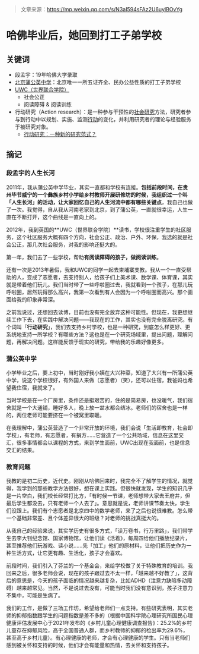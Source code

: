 > 文章来源：https://mp.weixin.qq.com/s/N3aI594sFAz2U6uylBOvYg

# 哈佛毕业后，她回到打工子弟学校

## 关键词

- 段孟宇：19年哈佛大学录取
- [北京蒲公英中学](http://dandelionschool.org/)：北京唯一一所五证齐全、民办公益性质的打工子弟学校
- [UWC（世界联合学院）](https://www.uwc.org/)
  - 社会公正
  - 阅读障碍 & 阅读训练
- 行动研究（Action research）：是一种参与干预性的[社会研究](https://zh.wikipedia.org/wiki/社會研究)方法，研究者参与到行动中以规划、实施、监测[行动](https://zh.wikipedia.org/wiki/社会行动)的变化，并利用研究者的理论与经验服务于被研究对象。
  - [行动研究：一种新的研究范式？ ](https://cohd.cau.edu.cn/module/download/downfile.jsp?classid=0&filename=1608131656569403373.pdf)



## 摘记

### 段孟宇的人生长河

2011年，我从蒲公英中学毕业，其实一直都和学校有连接。**包括前段时间，在贵州毕节威宁的一个彝族乡村小学给乡村教师开展研修坊的时候，我组织过一个叫「人生长河」的活动，让大家回忆自己的人生河流中都有哪些关键点**，我自己也做了一次。我觉得，自从我从河南老家到北京，到了蒲公英，一直就很幸运，人生一直在不断打开，这个曲线是一直向上的。

2012年，我到英国的**UWC（世界联合学院）**读书，学校很注重学生的社区服务，这个社区服务大概有四个方向，社会公正、政治、户外、环保，我选的就是社会公正，那几次社会服务，对我的影响还挺大的。 

第一年，我们去了一些学校，帮助**有阅读障碍的孩子，做阅读训练**。

还有一次是2013年暑假，我和UWC的同学一起去柬埔寨支教。我从一个一直受帮助的人，变成了志愿者，去支持别人，给孩子们上美术课、数学课、体育课，其实就是带着他们玩儿。我们当时带了一些呼啦圈过去，我就看到一个孩子，在那儿玩呼啦圈，居然玩得那么高兴，我第一次看到有人会因为一个呼啦圈而高兴。那个画面给我的印象非常深。

之前我说过，还想回去读博，目前也没有完全放弃这种可能性。但现在，我更想继续工作下去，在实践中解决问题——我现在的工作，其实也没有完全脱离研究。有个词叫「**行动研究**」，我们去支持乡村学校，也是一种研究，到底怎么样更好、更系统地支持一所学校？有哪些方法？这也是在一个研究场域里，提出问题，理解问题，再解决问题。这样能反馈于现实的研究，带给我的乐趣好像更多。



### 蒲公英中学

小学毕业之后，要上初中，当时刚好我小姨在大兴种菜，知道了大兴有一所蒲公英中学，说这个学校很好，有外国人来做（志愿者）（笑），还可以住宿，我爸妈也希望我住宿，我就来了。

当时学校是在一个厂房里，条件还是挺艰苦的，住的是简易房，也没暖气，我们宿舍就是一个大通铺，睡好多人，晚上放一盆水都会结冰。老师们的宿舍也是一样的，两位老师可能要挤在一个被窝里取暖。

在我理解中，蒲公英营造了一个非常开放的环境，我们会说「生活即教育，社会即学校」，有老师，有志愿者，有捐方……它营造了一个公共场域，信息在这里交汇，很多事情都会以课程的方式，来到学生面前，UWC出现在我面前，也是信息交汇的结果。

 

### 教育问题

我教的是初二历史，近代史。刚刚从哈佛回来时，我完全不了解学生的情况，就觉得，我学到的那些教学方法很好，想在课上实践。但很快就发现，学生的知识几乎是一片空白，我们校长经常打比方，「有时候一节课，老师想带大家去王府井，但最后学生都没去，只有老师一个人去了」。意思就是说，老师讲课节奏太快，学生们没跟上。我们有个志愿者是北京四中的数学老师，来了之后也说很难教。怎么带一个基础非常差、且个体差异很大的班级？对老师的挑战真挺大的。

从我自己的经验来说，其实学历史有很多方式，「读万卷书，行万里路」，我们带学生去李大钊纪念馆、国家博物馆，让他们读《活着》，每周四给他们播放纪录片，甚至推荐他们玩游戏、读小说……先「加工」他们的原材料，让他们把历史作为一种生活方式，让它更有趣、生活化，孩子才会喜欢。

前段时间，我们引入了芬兰的一个基金会，来给学校做了关于特殊教育的培训。我回来之后，很多老师会说，现在的孩子跟过去不太一样，「越来越不好教了」，这背后的意思是，今天的孩子面临的情况越来越复杂，比如ADHD（注意力缺陷多动障碍）越来越常见。当然，不是说过去没有，可能当时我们没有意识到，孩子注意力不集中，可能是生病了。

我们的工作，是做了三场工作坊，希望给老师们一点支持。有些研究表明，其实老师的抑郁指数跟学生的问题指数是差不多的（根据中国科学院心理研究所国民心理健康评估发展中心于2021年发布的《乡村儿童心理健康调查报告》：25.2%的乡村儿童存在抑郁风险，高于全国普通人群，而乡村教师的抑郁的检出率为29.6%，甚至高于乡村儿童）。有心理健康的老师，才会有心理健康的学生。只有当老师们感到被关怀和支持的时候，他们才会有能量和热情，去关怀和支持孩子。

